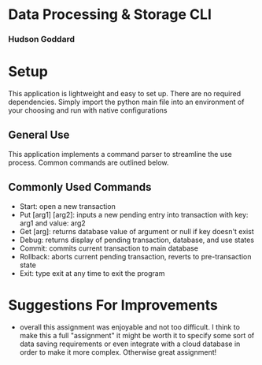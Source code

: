 # Data Processing & Storage CLI
### Hudson Goddard

# Setup

This application is lightweight and easy to set up. There are no required dependencies. Simply import the python main file into an environment of your choosing and run with native configurations

## General Use

This application implements a command parser to streamline the use process. Common commands are outlined below.

## Commonly Used Commands
- Start: open a new transaction
- Put [arg1] [arg2]: inputs a new pending entry into transaction with key: arg1 and value: arg2
- Get [arg]: returns database value of argument or null if key doesn't exist
- Debug: returns display of pending transaction, database, and use states
- Commit: commits current transaction to main database
- Rollback: aborts current pending transaction, reverts to pre-transaction state
- Exit: type exit at any time to exit the program

# Suggestions For Improvements
- overall this assignment was enjoyable and not too difficult. I think to make this a full "assignment" it might be worth it to specify some sort of data saving requirements or even integrate with a cloud database in order to make it more complex. Otherwise great assignment!
